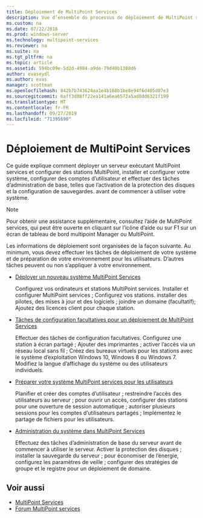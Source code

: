 ```yaml
---
title: Déploiement de MultiPoint Services
description: Vue d’ensemble du processus de déploiement de MultiPoint services
ms.custom: na
ms.date: 07/22/2016
ms.prod: windows-server
ms.technology: multipoint-services
ms.reviewer: na
ms.suite: na
ms.tgt_pltfrm: na
ms.topic: article
ms.assetid: 594bc09e-5d2d-4984-a9de-79d40b1308d6
author: evaseydl
ms.author: evas
manager: scottman
ms.openlocfilehash: 842b7b743624aa1e4b168b1be8e94f6d405d07e3
ms.sourcegitcommit: 6aff3d88ff22ea141a6ea6572a5ad8dd6321f199
ms.translationtype: MT
ms.contentlocale: fr-FR
ms.lasthandoff: 09/27/2019
ms.locfileid: "71395690"
---
```

# <a name="deploying-multipoint-services"></a>Déploiement de MultiPoint Services
Ce guide explique comment déployer un serveur exécutant MultiPoint services et configurer des stations MultiPoint, installer et configurer votre système, configurer des comptes d’utilisateur et effectuer des tâches d’administration de base, telles que l’activation de la protection des disques et la configuration de sauvegardes. avant de commencer à utiliser votre système.  
  
> [!NOTE]  
> Pour obtenir une assistance supplémentaire, consultez l’aide de MultiPoint services, qui peut être ouverte en cliquant sur l’icône d’aide ou sur F1 sur un écran de tableau de bord multipoint Manager ou MultiPoint.  
  
Les informations de déploiement sont organisées de la façon suivante. Au minimum, vous devez effectuer les tâches de déploiement de votre système et de préparation de votre environnement pour les utilisateurs. D’autres tâches peuvent ou non s’appliquer à votre environnement. 
-   [Déployer un nouveau système MultiPoint Services](Deploy-a-new-MultiPoint-services-system.md)  
  
    Configurez vos ordinateurs et stations MultiPoint services. Installer et configurer MultiPoint services ; Configurez vos stations. installer des pilotes, des mises à jour et des logiciels ; joindre un domaine (facultatif); Ajoutez des licences client pour chaque station.  
  
-   [Tâches de configuration facultatives pour un déploiement de MultiPoint Services](Optional-configuration-tasks-for-a-MultiPoint-services-deployment.md)  
  
    Effectuer des tâches de configuration facultatives. Configurez une station à écran partagé ; Ajouter des imprimantes ; activer l’accès via un réseau local sans fil ; Créez des bureaux virtuels pour les stations avec le système d’exploitation Windows 10, Windows 8 ou Windows 7. Modifiez la langue d’affichage du système ou des utilisateurs individuels.  
  
-   [Préparer votre système MultiPoint services pour les utilisateurs](Prepare-your-MultiPoint-services-system-for-users.md)  
  
    Planifier et créer des comptes d’utilisateur ; restreindre l’accès des utilisateurs au serveur ; pour ouvrir un accès, configurer des stations pour une ouverture de session automatique ; autoriser plusieurs sessions pour les comptes d’utilisateurs partagés ; Implémentez le partage de fichiers pour les utilisateurs.  
  
-   [Administration du système dans MultiPoint Services](System-administration-in-MultiPoint-services.md)  
  
    Effectuez des tâches d’administration de base du serveur avant de commencer à utiliser le serveur. Activer la protection des disques ; installer la sauvegarde du serveur ; pour économiser de l’énergie, configurez les paramètres de veille ; configurer des stratégies de groupe et le registre pour un déploiement de domaine.  
  
## <a name="see-also"></a>Voir aussi  
  
- [MultiPoint Services](MultiPoint-Services.md)
-   [Forum MultiPoint services](https://social.technet.microsoft.com/Forums/windowsserver/home?forum=windowsmultipointserver&filter=alltypes&sort=lastpostdesc)  
  
